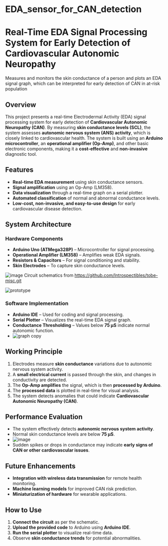 # EDA_sensor_for_CAN_detection
# Real-Time EDA Signal Processing System for Early Detection of Cardiovascular Autonomic Neuropathy
 Measures and monitors the skin conductance of a person and plots an EDA signal graph, which can be interpreted for early detection of CAN in at-risk population

## Overview  
This project presents a real-time Electrodermal Activity (EDA) signal processing system for early detection of **Cardiovascular Autonomic Neuropathy (CAN)**. By measuring **skin conductance levels (SCL)**, the system assesses **autonomic nervous system (ANS) activity**, which is closely linked to cardiovascular health. The system is built using an **Arduino microcontroller**, an **operational amplifier (Op-Amp)**, and other basic electronic components, making it a **cost-effective** and **non-invasive** diagnostic tool.

## Features  
- **Real-time EDA measurement** using skin conductance sensors.  
- **Signal amplification** using an Op-Amp (LM358).  
- **Data visualization** through a real-time graph on a serial plotter.  
- **Automated classification** of normal and abnormal conductance levels.  
- **Low-cost, non-invasive, and easy-to-use design** for early cardiovascular disease detection.  

## System Architecture  
### Hardware Components  
- **Arduino Uno (ATMega328P)** – Microcontroller for signal processing.  
- **Operational Amplifier (LM358)** – Amplifies weak EDA signals.  
- **Resistors & Capacitors** – For signal conditioning and stability.  
- **Skin Electrodes** – To capture skin conductance levels.

![image](https://github.com/user-attachments/assets/56f03eaa-405b-4bbe-a32d-703bf7c44c0b)
  Circuit schematics from https://github.com/Introspectibles/tobe-misc.git

![prototype](https://github.com/user-attachments/assets/6b727e87-1623-4a6b-8041-40c8afbc63f5)

### Software Implementation  
- **Arduino IDE** – Used for coding and signal processing.  
- **Serial Plotter** – Visualizes the real-time EDA signal graph.  
- **Conductance Thresholding** – Values below **75 µS** indicate normal autonomic function.
- ![graph copy](https://github.com/user-attachments/assets/7fb55678-765c-461a-a85a-9c577eb2a4ef)


## Working Principle  
1. Electrodes measure **skin conductance** variations due to autonomic nervous system activity.  
2. A **small electrical current** is passed through the skin, and changes in conductivity are detected.  
3. The **Op-Amp amplifies** the signal, which is then **processed by Arduino**.  
4. The **processed data** is plotted in real-time for visual analysis.  
5. The system detects anomalies that could indicate **Cardiovascular Autonomic Neuropathy (CAN)**.  

## Performance Evaluation  
- The system effectively detects **autonomic nervous system activity**.  
- Normal skin conductance levels are below **75 µS**.
- ![image](https://github.com/user-attachments/assets/1ee0fc60-5ab7-4f6e-8c1d-5d29b69abd65)
 - Sudden spikes or drops in conductance may indicate **early signs of CAN or other cardiovascular issues**.  

## Future Enhancements  
- **Integration with wireless data transmission** for remote health monitoring.  
- **Machine learning models** for improved CAN risk prediction.  
- **Miniaturization of hardware** for wearable applications.  

## How to Use  
1. **Connect the circuit** as per the schematic.  
2. **Upload the provided code** to Arduino using **Arduino IDE**.  
3. **Run the serial plotter** to visualize real-time data.  
4. Observe **skin conductance trends** for potential abnormalities.  

